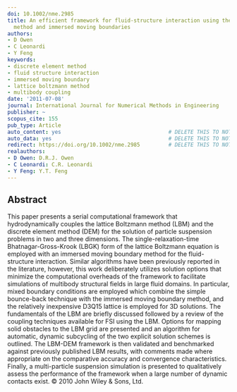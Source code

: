 ```yaml
---
doi: 10.1002/nme.2985
title: An efficient framework for fluid-structure interaction using the lattice Boltzmann
  method and immersed moving boundaries
authors:
- D Owen
- C Leonardi
- Y Feng
keywords:
- discrete element method
- fluid structure interaction
- immersed moving boundary
- lattice boltzmann method
- multibody coupling
date: '2011-07-08'
journal: International Journal for Numerical Methods in Engineering
publisher: ~
scopus_cite: 155
pub_type: Article
auto_content: yes                                  # DELETE THIS TO NOT AUTO GENERATE CONTENT
auto_data: yes                                     # DELETE THIS TO NOT AUTO GENERATE METADATA
redirect: https://doi.org/10.1002/nme.2985         # DELETE THIS TO NOT REDIRECT
realauthors:
- D Owen: D.R.J. Owen
- C Leonardi: C.R. Leonardi
- Y Feng: Y.T. Feng
---
```



## Abstract
This paper presents a serial computational framework that hydrodynamically couples the lattice Boltzmann method (LBM) and the discrete element method (DEM) for the solution of particle suspension problems in two and three dimensions. The single-relaxation-time Bhatnagar-Gross-Krook (LBGK) form of the lattice Boltzmann equation is employed with an immersed moving boundary method for the fluid-structure interaction. Similar algorithms have been previously reported in the literature, however, this work deliberately utilizes solution options that minimize the computational overheads of the framework to facilitate simulations of multibody structural fields in large fluid domains. In particular, mixed boundary conditions are employed which combine the simple bounce-back technique with the immersed moving boundary method, and the relatively inexpensive D3Q15 lattice is employed for 3D solutions. The fundamentals of the LBM are briefly discussed followed by a review of the coupling techniques available for FSI using the LBM. Options for mapping solid obstacles to the LBM grid are presented and an algorithm for automatic, dynamic subcycling of the two explicit solution schemes is outlined. The LBM-DEM framework is then validated and benchmarked against previously published LBM results, with comments made where appropriate on the comparative accuracy and convergence characteristics. Finally, a multi-particle suspension simulation is presented to qualitatively assess the performance of the framework when a large number of dynamic contacts exist. © 2010 John Wiley & Sons, Ltd.
